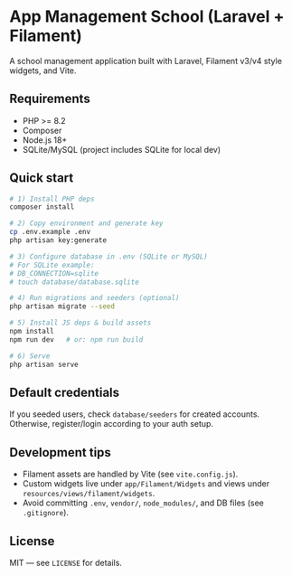 # App Management School (Laravel + Filament)

A school management application built with Laravel, Filament v3/v4 style widgets, and Vite.

## Requirements
- PHP >= 8.2
- Composer
- Node.js 18+
- SQLite/MySQL (project includes SQLite for local dev)

## Quick start
```bash
# 1) Install PHP deps
composer install

# 2) Copy environment and generate key
cp .env.example .env
php artisan key:generate

# 3) Configure database in .env (SQLite or MySQL)
# For SQLite example:
# DB_CONNECTION=sqlite
# touch database/database.sqlite

# 4) Run migrations and seeders (optional)
php artisan migrate --seed

# 5) Install JS deps & build assets
npm install
npm run dev   # or: npm run build

# 6) Serve
php artisan serve
```

## Default credentials
If you seeded users, check `database/seeders` for created accounts. Otherwise, register/login according to your auth setup.

## Development tips
- Filament assets are handled by Vite (see `vite.config.js`).
- Custom widgets live under `app/Filament/Widgets` and views under `resources/views/filament/widgets`.
- Avoid committing `.env`, `vendor/`, `node_modules/`, and DB files (see `.gitignore`).

## License
MIT — see `LICENSE` for details.
